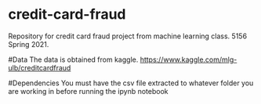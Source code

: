 # credit-card-fraud
Repository for credit card fraud project from machine learning class. 5156 Spring 2021.

#Data
The data is obtained from kaggle. https://www.kaggle.com/mlg-ulb/creditcardfraud


#Dependencies
You must have the csv file extracted to whatever folder you are working in before running the ipynb notebook
